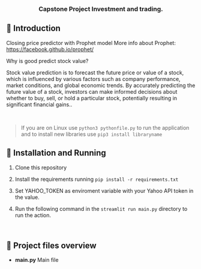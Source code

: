 
  
<!-- PROJECT -->  
<p align="center">  
  <h3 align="center">   
   Capstone Project Investment and trading.  
  </h3>   
</p>  
  
  
  
<!-- ABOUT THE PROJECT -->  
## 🤔 Introduction  
Closing price predictor with Prophet model
More info about Prophet: https://facebook.github.io/prophet/

Why is good predict stock value?

Stock value prediction is to forecast the future price or value of a stock, which is influenced by various factors such as company performance, market conditions, and global economic trends. By accurately predicting the future value of a stock, investors can make informed decisions about whether to buy, sell, or hold a particular stock, potentially resulting in significant financial gains..  
  
<br />   
  
  
<!-- INSTALLATION -->  
  

> If you are on Linux use `python3 pythonfile.py` to run the application
> and to install new libraries use `pip3 install libraryname`

 
  
## 🔨 Installation and Running  
  
1. Clone this repository  
  
2. Install the requirements running  `pip install -r requirements.txt`  
  
3. Set YAHOO_TOKEN as enviroment variable with your Yahoo API token in the value.

4. Run the following command in the `streamlit run main.py` directory to run the action. 

<br />  
  
<!-- File Overview -->  
  
## 📝 Project files overview  
  
- **main.py**  Main file
